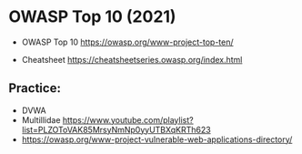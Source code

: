 # OWASP Top 10 (2021)

- OWASP Top 10 <https://owasp.org/www-project-top-ten/>

- Cheatsheet <https://cheatsheetseries.owasp.org/index.html>


## Practice:

- DVWA
- Multillidae https://www.youtube.com/playlist?list=PLZOToVAK85MrsyNmNp0yyUTBXqKRTh623
- https://owasp.org/www-project-vulnerable-web-applications-directory/